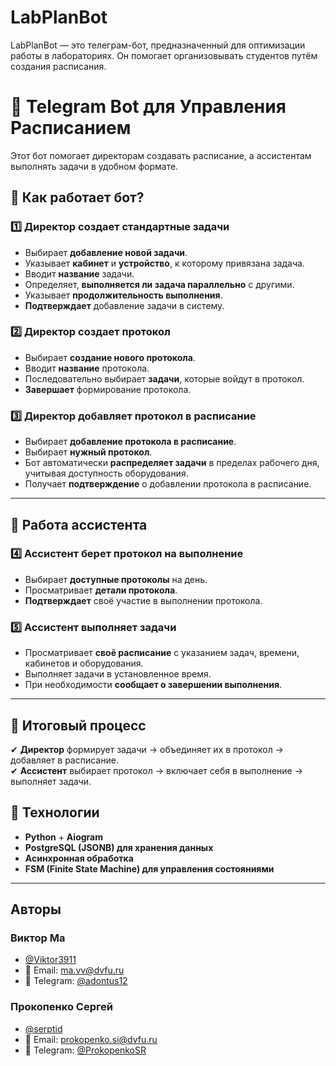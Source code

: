 
# LabPlanBot

LabPlanBot — это телеграм-бот, предназначенный для оптимизации работы в лабораториях. Он помогает организовывать студентов путём создания расписания.
# 🚀 Telegram Bot для Управления Расписанием  

Этот бот помогает директорам создавать расписание, а ассистентам выполнять задачи в удобном формате.  

## 🔹 Как работает бот?

### 1️⃣ Директор создает стандартные задачи
- Выбирает **добавление новой задачи**.  
- Указывает **кабинет** и **устройство**, к которому привязана задача.  
- Вводит **название** задачи.  
- Определяет, **выполняется ли задача параллельно** с другими.  
- Указывает **продолжительность выполнения**.  
- **Подтверждает** добавление задачи в систему.  

### 2️⃣ Директор создает протокол  
- Выбирает **создание нового протокола**.  
- Вводит **название** протокола.  
- Последовательно выбирает **задачи**, которые войдут в протокол.  
- **Завершает** формирование протокола.  

### 3️⃣ Директор добавляет протокол в расписание  
- Выбирает **добавление протокола в расписание**.  
- Выбирает **нужный протокол**.  
- Бот автоматически **распределяет задачи** в пределах рабочего дня, учитывая доступность оборудования.  
- Получает **подтверждение** о добавлении протокола в расписание.  

---

## 🔹 Работа ассистента 

### 4️⃣ Ассистент берет протокол на выполнение
- Выбирает **доступные протоколы** на день.  
- Просматривает **детали протокола**.  
- **Подтверждает** своё участие в выполнении протокола.  

### 5️⃣ Ассистент выполняет задачи 
- Просматривает **своё расписание** с указанием задач, времени, кабинетов и оборудования.  
- Выполняет задачи в установленное время.  
- При необходимости **сообщает о завершении выполнения**.  

---

## 🔹 Итоговый процесс
✔ **Директор** формирует задачи → объединяет их в протокол → добавляет в расписание.  
✔ **Ассистент** выбирает протокол → включает себя в выполнение → выполняет задачи.  

## 📌 Технологии  
- **Python** + **Aiogram**  
- **PostgreSQL (JSONB) для хранения данных**  
- **Асинхронная обработка**  
- **FSM (Finite State Machine) для управления состояниями**  

---

## Авторы
### Виктор Ма
- [@Viktor3911](https://github.com/Viktor3911)
- 📧 Email: ma.vv@dvfu.ru
- 💬 Telegram: [@adontus12](https://t.me/adontus12)
### Прокопенко Сергей
- [@serptid](https://github.com/serptid)
- 📧 Email: prokopenko.si@dvfu.ru
- 💬 Telegram: [@ProkopenkoSR](https://t.me/ProkopenkoSR)
